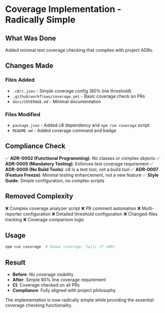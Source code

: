 # Coverage Implementation - Radically Simple

## What Was Done

Added minimal test coverage checking that complies with project ADRs.

## Changes Made

### Files Added
- `.c8rc.json` - Simple coverage config (80% line threshold)
- `.github/workflows/coverage.yml` - Basic coverage check on PRs
- `docs/COVERAGE.md` - Minimal documentation

### Files Modified
- `package.json` - Added c8 dependency and `npm run coverage` script
- `README.md` - Added coverage command and badge

## Compliance Check

✅ **ADR-0002 (Functional Programming)**: No classes or complex objects
✅ **ADR-0005 (Mandatory Testing)**: Enforces test coverage requirement
✅ **ADR-0006 (No Build Tools)**: c8 is a test tool, not a build tool
✅ **ADR-0007 (Feature Freeze)**: Minimal testing enhancement, not a new feature
✅ **Style Guide**: Simple configuration, no complex scripts

## Removed Complexity

❌ Complex coverage analyzer script
❌ PR comment automation 
❌ Multi-reporter configuration
❌ Detailed threshold configuration
❌ Changed-files tracking
❌ Coverage comparison logic

## Usage

```bash
npm run coverage  # Shows coverage, fails if <80%
```

## Result

- **Before**: No coverage visibility
- **After**: Simple 80% line coverage requirement
- **CI**: Coverage checked on all PRs
- **Compliance**: Fully aligned with project philosophy

The implementation is now radically simple while providing the essential coverage checking functionality.